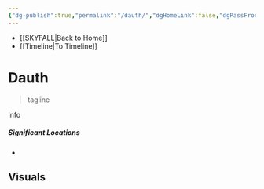 ```yaml
---
{"dg-publish":true,"permalink":"/dauth/","dgHomeLink":false,"dgPassFrontmatter":false}
---
```


- [[SKYFALL|Back to Home]]
- [[Timeline|To Timeline]]

# Dauth
>tagline

info

##### Significant Locations
- 

## Visuals
